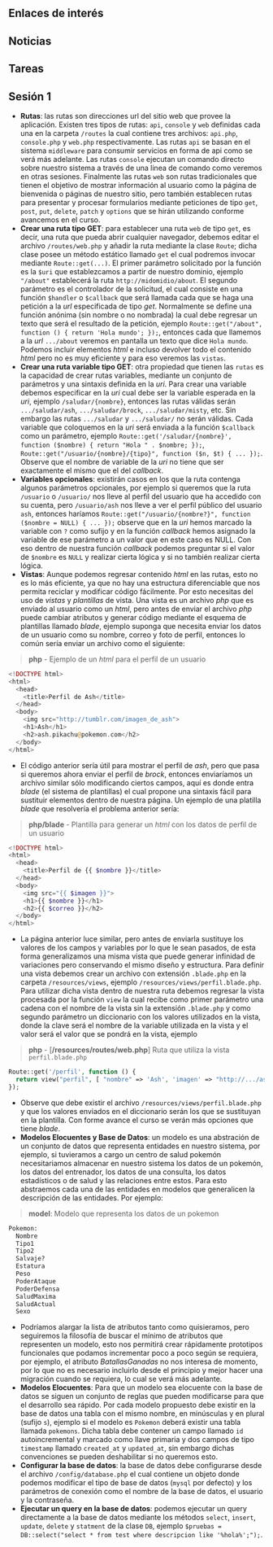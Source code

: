 ## Enlaces de interés

## Noticias

## Tareas

## Sesión 1

* __Rutas__: las rutas son direcciones url del sitio web que provee la aplicación. Existen tres tipos de rutas: `api`, `console` y `web` definidas cada una en la carpeta `/routes` la cual contiene tres archivos: `api.php`, `console.php` y `web.php` respectivamente. Las rutas `api` se basan en el sistema `middleware` para consumir servicios en forma de api como se verá más adelante. Las rutas `console` ejecutan un comando directo sobre nuestro sistema a través de una linea de comando como veremos en otras sesiones. Finalmente las rutas `web` son rutas tradicionales que tienen el objetivo de mostrar información al usuario como la página de bienvenida o páginas de nuestro sitio, pero también establecen rutas para presentar y procesar formularios mediante peticiones de tipo `get`, `post`, `put`, `delete`, `patch` y `options` que se hirán utilizando conforme avancemos en el curso.
* __Crear una ruta tipo GET__: para establecer una ruta `web` de tipo `get`, es decir, una ruta que pueda abrir cualquier navegador, debemos editar el archivo `/routes/web.php` y añadir la ruta mediante la clase `Route`; dicha clase posee un método estático llamado `get` el cual podremos invocar mediante `Route::get(...)`. El primer parámetro solicitado por la función es la `$uri` que establezcamos a partir de nuestro dominio, ejemplo `"/about"` establecerá la ruta `http://midomidio/about`. El segundo parámetro es el controlador de la solicitud, el cual consiste en una función `$handler` o `$callback` que será llamada cada que se haga una petición a la _url_ especificada de tipo _get_. Normalmente se define una función anónima (sin nombre o no nombrada) la cual debe regresar un texto que será el resultado de la petición, ejemplo `Route::get("/about", function () { return 'Hola mundo'; });`, entonces cada que llamemos a la _url_ `.../about` veremos en pantalla un texto que dice `Hola mundo`. Podemos incluir elementos _html_ e incluso devolver todo el contenido _html_ pero no es muy eficiente y para eso veremos las `vistas`.
* __Crear una ruta variable tipo GET__: otra propiedad que tienen las `rutas` es la capacidad de crear rutas variables, mediante un conjunto de parámetros y una sintaxis definida en la _uri_. Para crear una variable debemos especificar en la _uri_ cual debe ser la variable esperada en la _uri_, ejemplo `/saludar/{nombre}`, entonces las rutas válidas serán `.../saludar/ash`, `.../saludar/brock`, `.../saludar/misty`, etc. Sin embargo las rutas `.../saludar` y `.../saludar/` no serán válidas. Cada variable que coloquemos en la _uri_ será enviada a la función `$callback` como un parámetro, ejemplo `Route::get('/saludar/{nombre}', function ($nombre) { return "Hola " . $nombre; });`, `Route::get("/usuario/{nombre}/{tipo}", function ($n, $t) { ... });`. Observe que el nombre de variable de la _uri_ no tiene que ser exactamente el mismo que el del _callback_.
* __Variables opcionales__: existirán casos en los que la ruta contenga algunos parámetros opcionales, por ejemplo si queremos que la ruta `/usuario` o `/usuario/` nos lleve al perfil del usuario que ha accedido con su cuenta, pero `/usuario/ash` nos lleve a ver el perfil público del usuario `ash`, entonces haríamos `Route::get("/usuario/{nombre?}", function ($nombre = NULL) { ... });` observe que en la _uri_ hemos marcado la variable con `?` como sufijo y en la función _callback_ hemos asignado la variable de ese parámetro a un valor que en este caso es NULL. Con eso dentro de nuestra función _callback_ podemos preguntar si el valor de `$nombre` es `NULL` y realizar cierta lógica y si no también realizar cierta lógica.
* __Vistas__: Aunque podemos regresar contenido _html_ en las rutas, esto no es lo más eficiente, ya que no hay una estructura diferenciable que nos permita reciclar y modificar código fácilmente. Por esto necesitas del uso de _vistas_ y _plantillas_ de vista. Una vista es un archivo _php_ que es enviado al usuario como un _html_, pero antes de enviar el archivo _php_ puede cambiar atributos y generar código mediante el esquema de plantillas llamado _blade_, ejemplo suponga que necesita enviar los datos de un usuario como su nombre, correo y foto de perfil, entonces lo común sería enviar un archivo como el siguiente:

> __php__ - Ejemplo de un _html_ para el perfil de un usuario

~~~php
<!DOCTYPE html>
<html>
  <head>
    <title>Perfil de Ash</title>
  </head>
  <body>
    <img src="http://tumblr.com/imagen_de_ash">
    <h1>Ash</h1>
    <h2>ash.pikachu@pokemon.com</h2>
  </body>
</html>
~~~

* El código anterior sería útil para mostrar el perfil de _ash_, pero que pasa si queremos ahora enviar el perfil de _brock_, entonces enviaríamos un archivo similar sólo modificando ciertos campos, aquí es donde entra _blade_ (el sistema de plantillas) el cual propone una sintaxis fácil para sustituir elementos dentro de nuestra página. Un ejemplo de una platilla _blade_ que resolvería el problema anterior sería:

> __php/blade__ - Plantilla para generar un _html_ con los datos de perfil de un usuario

~~~php
<!DOCTYPE html>
<html>
  <head>
    <title>Perfil de {{ $nombre }}</title>
  </head>
  <body>
    <img src="{{ $imagen }}">
    <h1>{{ $nombre }}</h1>
    <h2>{{ $correo }}</h2>
  </body>
</html>
~~~

* La página anterior luce similar, pero antes de enviarla sustituye los valores de los campos y variables por lo que le sean pasados, de esta forma generalizamos una misma vista que puede generar infinidad de variaciones pero conservando el mismo diseño y estructura. Para definir una vista debemos crear un archivo con extensión `.blade.php` en la carpeta `/resources/views`, ejemplo `/resources/views/perfil.blade.php`. Para utilizar dicha vista dentro de nuestra ruta debemos regresar la vista procesada por la función `view` la cual recibe como primer parámetro una cadena con el nombre de la vista sin la extensión `.blade.php` y como segundo parámetro un diccionario con los valores utilizados en la vista, donde la clave será el nombre de la variable utilizada en la vista y el valor será el valor que se pondrá en la vista, ejemplo

> __php__ - [__/resources/routes/web.php__] Ruta que utiliza la vista `perfil.blade.php`

~~~php
Route::get('/perfil', function () {
  return view("perfil", [ "nombre" => 'Ash', 'imagen' => "http://.../ash.png", "correo" => "ash.pikachu@pokemon.com" ]);
});
~~~

* Observe que debe existir el archivo `/resources/views/perfil.blade.php` y que los valores enviados en el diccionario serán los que se sustituyan en la plantilla. Con forme avance el curso se verán más opciones que tiene _blade_.
* __Modelos Elocuentes y Base de Datos__: un modelo es una abstración de un conjunto de datos que representa entidades en nuestro sistema, por ejemplo, si tuvieramos a cargo un centro de salud pokemón necesitariamos almacenar en nuestro sistema los datos de un pokemón, los datos del entrenador, los datos de una consulta, los datos estadísticos o de salud y las relaciones entre estos. Para esto abstraemos cada una de las entidades en modelos que generalicen la descripción de las entidades. Por ejemplo:

> __model__: Modelo que representa los datos de un pokemon

~~~txt
Pokemon:
  Nombre
  Tipo1
  Tipo2
  Salvaje?
  Estatura
  Peso
  PoderAtaque
  PoderDefensa
  SaludMaxima
  SaludActual
  Sexo
~~~

* Podríamos alargar la lista de atributos tanto como quisieramos, pero seguiremos la filosofía de buscar el mínimo de atributos que representen un modelo, esto nos permitirá crear rápidamente prototipos funcionales que podamos incrementar poco a poco según se requiera, por ejemplo, el atributo _BatallasGanadas_ no nos interesa de momento, por lo que no es necesario incluirlo desde el principio y mejor hacer una migración cuando se requiera, lo cual se verá más adelante.
* __Modelos Elocuentes__: Para que un modelo sea elocuente con la base de datos se siguen un conjunto de reglas que pueden modificarse para que el desarrollo sea rápido. Por cada modelo propuesto debe existir en la base de datos una tabla con el mismo nombre, en minúsculas y en plural (sufijo `s`), ejemplo si el modelo es `Pokemon` deberá existir una tabla llamada `pokemons`. Dicha tabla debe contener un campo llamado `id` autoincremental y marcado como llave primaria y dos campos de tipo `timestamp` llamado `created_at` y `updated_at`, sin embargo dichas convenciones se pueden deshabilitar si no queremos esto.
* __Configurar la base de datos__: la base de datos debe configurarse desde el archivo `/config/database.php` el cual contiene un objeto donde podemos modificar el tipo de base de datos (`mysql` por defecto) y los parámetros de conexión como el nombre de la base de datos, el usuario y la contraseña.
* __Ejecutar un query en la base de datos__: podemos ejecutar un query directamente a la base de datos mediante los métodos `select`, `insert`, `update`, `delete` y `statment` de la clase `DB`, ejemplo `$pruebas = DB::select("select * from test where descripcion like '%hola%';");`.
